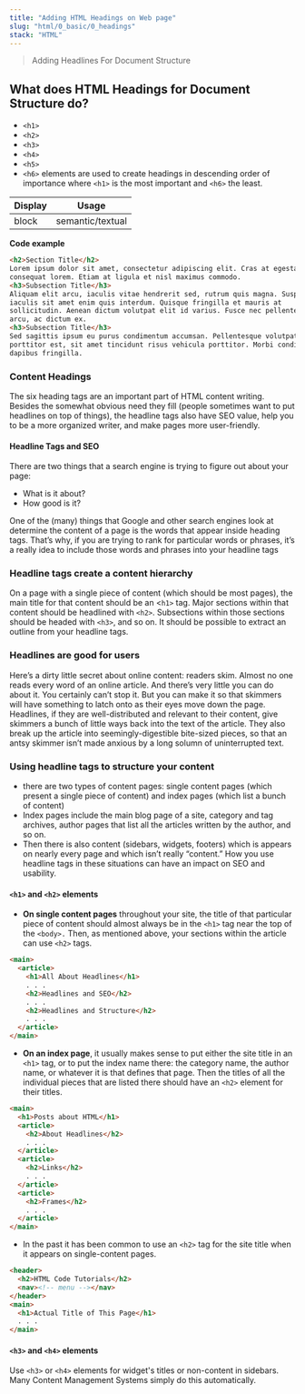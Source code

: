 ```yaml
---
title: "Adding HTML Headings on Web page"
slug: "html/0_basic/0_headings"
stack: "HTML"
---
```


> Adding Headlines For Document Structure

## What does HTML Headings for Document Structure do?

- `<h1>`
- `<h2>`
- `<h3>`
- `<h4>`
- `<h5>`
- `<h6>` elements are used to create headings in descending order of importance where `<h1>` is the most important and `<h6>` the least.

| Display | Usage            |
| ------- | ---------------- |
| block   | semantic/textual |

**Code example**

```html
<h2>Section Title</h2>
Lorem ipsum dolor sit amet, consectetur adipiscing elit. Cras at egestas leo, at
consequat lorem. Etiam at ligula et nisl maximus commodo.
<h3>Subsection Title</h3>
Aliquam elit arcu, iaculis vitae hendrerit sed, rutrum quis magna. Suspendisse
iaculis sit amet enim quis interdum. Quisque fringilla et mauris at
sollicitudin. Aenean dictum volutpat elit id varius. Fusce nec pellentesque
arcu, ac dictum ex.
<h3>Subsection Title</h3>
Sed sagittis ipsum eu purus condimentum accumsan. Pellentesque volutpat
porttitor est, sit amet tincidunt risus vehicula porttitor. Morbi condimentum
dapibus fringilla.
```

### Content Headings

The six heading tags are an important part of HTML content writing. Besides the somewhat obvious need they fill (people sometimes want to put headlines on top of things), the headline tags also have SEO value, help you to be a more organized writer, and make pages more user-friendly.

#### Headline Tags and SEO

There are two things that a search engine is trying to figure out about your page:

- What is it about?
- How good is it?

One of the (many) things that Google and other search engines look at determine the content of a page is the words that appear inside heading tags. That’s why, if you are trying to rank for particular words or phrases, it’s a really idea to include those words and phrases into your headline tags

### Headline tags create a content hierarchy

On a page with a single piece of content (which should be most pages), the main title for that content should be an <`h1>` tag. Major sections within that content should be headlined with `<h2>`. Subsections within those sections should be headed with `<h3>`, and so on. It should be possible to extract an outline from your headline tags.

### Headlines are good for users

Here’s a dirty little secret about online content: readers skim. Almost no one reads every word of an online article. And there’s very little you can do about it. You certainly can’t stop it. But you can make it so that skimmers will have something to latch onto as their eyes move down the page. Headlines, if they are well-distributed and relevant to their content, give skimmers a bunch of little ways back into the text of the article. They also break up the article into seemingly-digestible bite-sized pieces, so that an antsy skimmer isn’t made anxious by a long solumn of uninterrupted text.

### Using headline tags to structure your content

- there are two types of content pages: single content pages (which present a single piece of content) and index pages (which list a bunch of content)
- Index pages include the main blog page of a site, category and tag archives, author pages that list all the articles written by the author, and so on.
- Then there is also content (sidebars, widgets, footers) which is appears on nearly every page and which isn’t really “content.” How you use headline tags in these situations can have an impact on SEO and usability.

#### `<h1>` and `<h2>` elements

- **On single content pages** throughout your site, the title of that particular piece of content should almost always be in the `<h1>` tag near the top of the `<body>.` Then, as mentioned above, your sections within the article can use `<h2>` tags.

```html
<main>
  <article>
    <h1>All About Headlines</h1>
    . . .
    <h2>Headlines and SEO</h2>
    . . .
    <h2>Headlines and Structure</h2>
    . . .
  </article>
</main>
```

- **On an index page**, it usually makes sense to put either the site title in an `<h1>` tag, or to put the index name there: the category name, the author name, or whatever it is that defines that page. Then the titles of all the individual pieces that are listed there should have an `<h2>` element for their titles.

```html
<main>
  <h1>Posts about HTML</h1>
  <article>
    <h2>About Headlines</h2>
    . . .
  </article>
  <article>
    <h2>Links</h2>
    . . .
  </article>
  <article>
    <h2>Frames</h2>
    . . .
  </article>
</main>
```

- In the past it has been common to use an `<h2>` tag for the site title when it appears on single-content pages.

```html
<header>
  <h2>HTML Code Tutorials</h2>
  <nav><!-- menu --></nav>
</header>
<main>
  <h1>Actual Title of This Page</h1>
  . . .
</main>
```

#### `<h3>` and `<h4>` elements

Use `<h3>` or `<h4>` elements for widget's titles or non-content in sidebars. Many Content Management Systems simply do this automatically.
